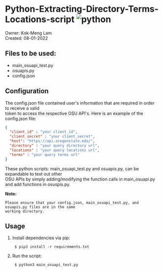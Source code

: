 
# Python-Extracting-Directory-Terms-Locations-script ![python](https://img.shields.io/badge/python-3.9.13-blue.svg)

Owner: Kok-Meng Lam  
Created: 08-01-2022  

## Files to be used: 
  - main_osuapi_test.py
  - osuapis.py
  - config.json

## Configuration

The config.json file contained user's information that are required in order to receive a valid   
token to access the respective OSU API's. Here is an example of the config.json file:   

  ```json
  {
    "client_id" : "your client_id",
    "client_secret" : "your client_secret",
    "host": "https://api.oregonstate.edu/",
    "directory" : "your query directory url",
    "locations" : "your query locations url",
    "terms" : "your query terms url"
  }
  ```

  These python scripts: main_osuapi_test.py and osuapis.py, can be expandable to test out other   
  OSU APIs by simply adding/modifying the function calls in main_osuapi.py and add functions in 
  osuspis.py.

  **Note:**
    
    Please ensure that your config.json, main_osuapi_test.py, and osuapis.py files are in the same  
    working directory.  

## Usage

  1. Install dependencies via pip:

     ```shell
      $ pip3 install -r requirements.txt
     ```

  2. Run the script:

     ```shell
      $ python3 main_osuapi_test.py
     ```
     
